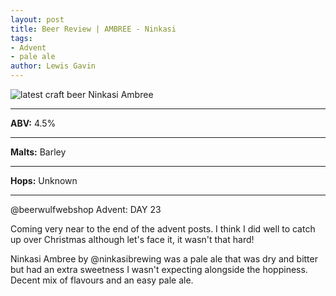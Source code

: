 ```yaml
---
layout: post
title: Beer Review | AMBREE - Ninkasi
tags:
- Advent
- pale ale
author: Lewis Gavin
---
```


![latest craft beer Ninkasi Ambree](https://www.lewisgavin.co.uk/beermeupplease/images/2019-01-03-@beerwulfwebshop-advent:day-23_coming-near-end-advent-posts-i-think-i.png)

***
**ABV:** 4.5%

***
**Malts:** Barley

***
**Hops:** Unknown 

***

@beerwulfwebshop Advent: DAY 23

Coming very near to the end of the advent posts. I think I did well to catch up over Christmas although let's face it, it wasn't that hard!

Ninkasi Ambree by @ninkasibrewing was a pale ale that was dry and bitter but had an extra sweetness I wasn't expecting alongside the hoppiness. 
Decent mix of flavours and an easy pale ale.
